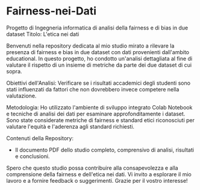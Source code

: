 # Fairness-nei-Dati
Progetto di Ingegneria informatica di analisi della fairness e di bias in due dataset
Titolo: L'etica nei dati

Benvenuti nella repository dedicata al mio studio mirato a rilevare la presenza di fairness e bias in due dataset con dati provenienti dall'ambito educational. In questo progetto, ho condotto un'analisi dettagliata al fine di valutare il rispetto di un insieme di metriche da parte dei due dataset di cui sopra.

Obiettivi dell'Analisi: Verificare se i risultati accademici degli studenti sono stati influenzati da fattori che non dovrebbero invece competere nella valutazione.

Metodologia:
Ho utilizzato l'ambiente di sviluppo integrato Colab Notebook e tecniche di analisi dei dati per esaminare approfonditamente i dataset. Sono state considerate metriche di fairness e standard etici riconosciuti per valutare l'equità e l'aderenza agli standard richiesti.

Contenuti della Repository:
- Il documento PDF dello studio completo, comprensivo di analisi, risultati e conclusioni.

Spero che questo studio possa contribuire alla consapevolezza e alla comprensione della fairness e dell'etica nei dati. Vi invito a esplorare il mio lavoro e a fornire feedback o suggerimenti. Grazie per il vostro interesse!
